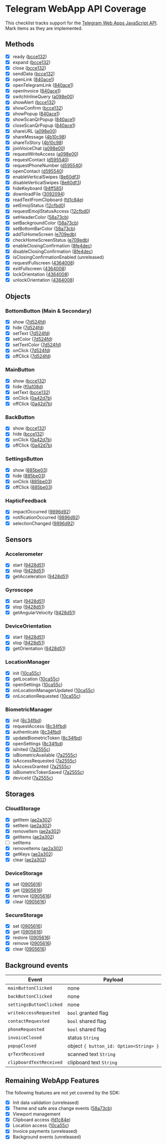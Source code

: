 # Telegram WebApp API Coverage

This checklist tracks support for the [Telegram Web Apps JavaScript API](https://core.telegram.org/bots/webapps). Mark items as they are implemented.

## Methods

- [x] ready ([bcce132](https://github.com/RAprogramm/telegram-webapp-sdk/commit/bcce132))
- [x] expand ([bcce132](https://github.com/RAprogramm/telegram-webapp-sdk/commit/bcce132))
- [x] close ([bcce132](https://github.com/RAprogramm/telegram-webapp-sdk/commit/bcce132))
- [x] sendData ([bcce132](https://github.com/RAprogramm/telegram-webapp-sdk/commit/bcce132))
- [x] openLink ([840ace1](https://github.com/RAprogramm/telegram-webapp-sdk/commit/840ace1))
- [x] openTelegramLink ([840ace1](https://github.com/RAprogramm/telegram-webapp-sdk/commit/840ace1))
- [x] openInvoice ([840ace1](https://github.com/RAprogramm/telegram-webapp-sdk/commit/840ace1))
- [x] switchInlineQuery ([a098e00](https://github.com/RAprogramm/telegram-webapp-sdk/commit/a098e00))
- [x] showAlert ([bcce132](https://github.com/RAprogramm/telegram-webapp-sdk/commit/bcce132))
- [x] showConfirm ([bcce132](https://github.com/RAprogramm/telegram-webapp-sdk/commit/bcce132))
- [x] showPopup ([840ace1](https://github.com/RAprogramm/telegram-webapp-sdk/commit/840ace1))
- [x] showScanQrPopup ([840ace1](https://github.com/RAprogramm/telegram-webapp-sdk/commit/840ace1))
- [x] closeScanQrPopup ([840ace1](https://github.com/RAprogramm/telegram-webapp-sdk/commit/840ace1))
- [x] shareURL ([a098e00](https://github.com/RAprogramm/telegram-webapp-sdk/commit/a098e00))
- [x] shareMessage ([4b10c98](https://github.com/RAprogramm/telegram-webapp-sdk/commit/4b10c98))
- [x] shareToStory ([4b10c98](https://github.com/RAprogramm/telegram-webapp-sdk/commit/4b10c98))
- [x] joinVoiceChat ([a098e00](https://github.com/RAprogramm/telegram-webapp-sdk/commit/a098e00))
- [x] requestWriteAccess ([a098e00](https://github.com/RAprogramm/telegram-webapp-sdk/commit/a098e00))
- [x] requestContact ([d595540](https://github.com/RAprogramm/telegram-webapp-sdk/commit/d595540))
- [x] requestPhoneNumber ([d595540](https://github.com/RAprogramm/telegram-webapp-sdk/commit/d595540))
- [x] openContact ([d595540](https://github.com/RAprogramm/telegram-webapp-sdk/commit/d595540))
- [x] enableVerticalSwipes ([8e60df3](https://github.com/RAprogramm/telegram-webapp-sdk/commit/8e60df3))
- [x] disableVerticalSwipes ([8e60df3](https://github.com/RAprogramm/telegram-webapp-sdk/commit/8e60df3))
- [x] hideKeyboard ([94ff585](https://github.com/RAprogramm/telegram-webapp-sdk/commit/94ff585))
- [x] downloadFile ([3092094](https://github.com/RAprogramm/telegram-webapp-sdk/commit/3092094))
- [x] readTextFromClipboard ([fd1c84e](https://github.com/RAprogramm/telegram-webapp-sdk/commit/fd1c84e))
- [x] setEmojiStatus ([12cfbd0](https://github.com/RAprogramm/telegram-webapp-sdk/commit/12cfbd0))
- [x] requestEmojiStatusAccess ([12cfbd0](https://github.com/RAprogramm/telegram-webapp-sdk/commit/12cfbd0))
- [x] setHeaderColor ([58a73cb](https://github.com/RAprogramm/telegram-webapp-sdk/commit/58a73cb))
- [x] setBackgroundColor ([58a73cb](https://github.com/RAprogramm/telegram-webapp-sdk/commit/58a73cb))
- [x] setBottomBarColor ([58a73cb](https://github.com/RAprogramm/telegram-webapp-sdk/commit/58a73cb))
- [x] addToHomeScreen ([e709edb](https://github.com/RAprogramm/telegram-webapp-sdk/commit/e709edb))
- [x] checkHomeScreenStatus ([e709edb](https://github.com/RAprogramm/telegram-webapp-sdk/commit/e709edb))
- [x] enableClosingConfirmation ([8fe4dec](https://github.com/RAprogramm/telegram-webapp-sdk/commit/8fe4dec))
- [x] disableClosingConfirmation ([8fe4dec](https://github.com/RAprogramm/telegram-webapp-sdk/commit/8fe4dec))
- [x] isClosingConfirmationEnabled (unreleased)
- [x] requestFullscreen ([4364008](https://github.com/RAprogramm/telegram-webapp-sdk/commit/4364008))
- [x] exitFullscreen ([4364008](https://github.com/RAprogramm/telegram-webapp-sdk/commit/4364008))
- [x] lockOrientation ([4364008](https://github.com/RAprogramm/telegram-webapp-sdk/commit/4364008))
- [x] unlockOrientation ([4364008](https://github.com/RAprogramm/telegram-webapp-sdk/commit/4364008))

## Objects

### BottomButton (Main & Secondary)
- [x] show ([7d524fd](https://github.com/RAprogramm/telegram-webapp-sdk/commit/7d524fd))
- [x] hide ([7d524fd](https://github.com/RAprogramm/telegram-webapp-sdk/commit/7d524fd))
- [x] setText ([7d524fd](https://github.com/RAprogramm/telegram-webapp-sdk/commit/7d524fd))
- [x] setColor ([7d524fd](https://github.com/RAprogramm/telegram-webapp-sdk/commit/7d524fd))
- [x] setTextColor ([7d524fd](https://github.com/RAprogramm/telegram-webapp-sdk/commit/7d524fd))
- [x] onClick ([7d524fd](https://github.com/RAprogramm/telegram-webapp-sdk/commit/7d524fd))
- [x] offClick ([7d524fd](https://github.com/RAprogramm/telegram-webapp-sdk/commit/7d524fd))

### MainButton
- [x] show ([bcce132](https://github.com/RAprogramm/telegram-webapp-sdk/commit/bcce132))
- [x] hide ([f0a108d](https://github.com/RAprogramm/telegram-webapp-sdk/commit/f0a108d))
- [x] setText ([bcce132](https://github.com/RAprogramm/telegram-webapp-sdk/commit/bcce132))
- [x] onClick ([0a42d7b](https://github.com/RAprogramm/telegram-webapp-sdk/commit/0a42d7b))
- [x] offClick ([0a42d7b](https://github.com/RAprogramm/telegram-webapp-sdk/commit/0a42d7b))

### BackButton
- [x] show ([bcce132](https://github.com/RAprogramm/telegram-webapp-sdk/commit/bcce132))
- [x] hide ([bcce132](https://github.com/RAprogramm/telegram-webapp-sdk/commit/bcce132))
- [x] onClick ([0a42d7b](https://github.com/RAprogramm/telegram-webapp-sdk/commit/0a42d7b))
- [x] offClick ([0a42d7b](https://github.com/RAprogramm/telegram-webapp-sdk/commit/0a42d7b))

### SettingsButton
- [x] show ([885be03](https://github.com/RAprogramm/telegram-webapp-sdk/commit/885be03))
- [x] hide ([885be03](https://github.com/RAprogramm/telegram-webapp-sdk/commit/885be03))
- [x] onClick ([885be03](https://github.com/RAprogramm/telegram-webapp-sdk/commit/885be03))
- [x] offClick ([885be03](https://github.com/RAprogramm/telegram-webapp-sdk/commit/885be03))

### HapticFeedback
- [x] impactOccurred ([9896d92](https://github.com/RAprogramm/telegram-webapp-sdk/commit/9896d92))
- [x] notificationOccurred ([9896d92](https://github.com/RAprogramm/telegram-webapp-sdk/commit/9896d92))
- [x] selectionChanged ([9896d92](https://github.com/RAprogramm/telegram-webapp-sdk/commit/9896d92))

## Sensors

### Accelerometer
- [x] start ([9428d51](https://github.com/RAprogramm/telegram-webapp-sdk/commit/9428d51))
- [x] stop ([9428d51](https://github.com/RAprogramm/telegram-webapp-sdk/commit/9428d51))
- [x] getAcceleration ([9428d51](https://github.com/RAprogramm/telegram-webapp-sdk/commit/9428d51))

### Gyroscope
- [x] start ([9428d51](https://github.com/RAprogramm/telegram-webapp-sdk/commit/9428d51))
- [x] stop ([9428d51](https://github.com/RAprogramm/telegram-webapp-sdk/commit/9428d51))
- [x] getAngularVelocity ([9428d51](https://github.com/RAprogramm/telegram-webapp-sdk/commit/9428d51))

### DeviceOrientation
- [x] start ([9428d51](https://github.com/RAprogramm/telegram-webapp-sdk/commit/9428d51))
- [x] stop ([9428d51](https://github.com/RAprogramm/telegram-webapp-sdk/commit/9428d51))
- [x] getOrientation ([9428d51](https://github.com/RAprogramm/telegram-webapp-sdk/commit/9428d51))

### LocationManager
- [x] init ([10ca55c](https://github.com/RAprogramm/telegram-webapp-sdk/commit/10ca55c))
- [x] getLocation ([10ca55c](https://github.com/RAprogramm/telegram-webapp-sdk/commit/10ca55c))
- [x] openSettings ([10ca55c](https://github.com/RAprogramm/telegram-webapp-sdk/commit/10ca55c))
- [x] onLocationManagerUpdated ([10ca55c](https://github.com/RAprogramm/telegram-webapp-sdk/commit/10ca55c))
- [x] onLocationRequested ([10ca55c](https://github.com/RAprogramm/telegram-webapp-sdk/commit/10ca55c))

### BiometricManager
- [x] init ([8c34fbd](https://github.com/RAprogramm/telegram-webapp-sdk/commit/8c34fbd))
- [x] requestAccess ([8c34fbd](https://github.com/RAprogramm/telegram-webapp-sdk/commit/8c34fbd))
- [x] authenticate ([8c34fbd](https://github.com/RAprogramm/telegram-webapp-sdk/commit/8c34fbd))
- [x] updateBiometricToken ([8c34fbd](https://github.com/RAprogramm/telegram-webapp-sdk/commit/8c34fbd))
- [x] openSettings ([8c34fbd](https://github.com/RAprogramm/telegram-webapp-sdk/commit/8c34fbd))
- [x] isInited ([7a2555c](https://github.com/RAprogramm/telegram-webapp-sdk/commit/7a2555c))
- [x] isBiometricAvailable ([7a2555c](https://github.com/RAprogramm/telegram-webapp-sdk/commit/7a2555c))
- [x] isAccessRequested ([7a2555c](https://github.com/RAprogramm/telegram-webapp-sdk/commit/7a2555c))
- [x] isAccessGranted ([7a2555c](https://github.com/RAprogramm/telegram-webapp-sdk/commit/7a2555c))
- [x] isBiometricTokenSaved ([7a2555c](https://github.com/RAprogramm/telegram-webapp-sdk/commit/7a2555c))
- [x] deviceId ([7a2555c](https://github.com/RAprogramm/telegram-webapp-sdk/commit/7a2555c))

## Storages

### CloudStorage
- [x] getItem ([ae2a302](https://github.com/RAprogramm/telegram-webapp-sdk/commit/ae2a302))
- [x] setItem ([ae2a302](https://github.com/RAprogramm/telegram-webapp-sdk/commit/ae2a302))
- [x] removeItem ([ae2a302](https://github.com/RAprogramm/telegram-webapp-sdk/commit/ae2a302))
- [x] getItems ([ae2a302](https://github.com/RAprogramm/telegram-webapp-sdk/commit/ae2a302))
- [ ] setItems
- [x] removeItems ([ae2a302](https://github.com/RAprogramm/telegram-webapp-sdk/commit/ae2a302))
- [x] getKeys ([ae2a302](https://github.com/RAprogramm/telegram-webapp-sdk/commit/ae2a302))
- [x] clear ([ae2a302](https://github.com/RAprogramm/telegram-webapp-sdk/commit/ae2a302))

### DeviceStorage
- [x] set ([0905616](https://github.com/RAprogramm/telegram-webapp-sdk/commit/0905616))
- [x] get ([0905616](https://github.com/RAprogramm/telegram-webapp-sdk/commit/0905616))
- [x] remove ([0905616](https://github.com/RAprogramm/telegram-webapp-sdk/commit/0905616))
- [x] clear ([0905616](https://github.com/RAprogramm/telegram-webapp-sdk/commit/0905616))

### SecureStorage
- [x] set ([0905616](https://github.com/RAprogramm/telegram-webapp-sdk/commit/0905616))
- [x] get ([0905616](https://github.com/RAprogramm/telegram-webapp-sdk/commit/0905616))
- [x] restore ([0905616](https://github.com/RAprogramm/telegram-webapp-sdk/commit/0905616))
- [x] remove ([0905616](https://github.com/RAprogramm/telegram-webapp-sdk/commit/0905616))
- [x] clear ([0905616](https://github.com/RAprogramm/telegram-webapp-sdk/commit/0905616))

## Background events

| Event | Payload |
|-------|---------|
| `mainButtonClicked` | none |
| `backButtonClicked` | none |
| `settingsButtonClicked` | none |
| `writeAccessRequested` | `bool` granted flag |
| `contactRequested` | `bool` shared flag |
| `phoneRequested` | `bool` shared flag |
| `invoiceClosed` | status `String` |
| `popupClosed` | object `{ button_id: Option<String> }` |
| `qrTextReceived` | scanned text `String` |
| `clipboardTextReceived` | clipboard text `String` |

## Remaining WebApp Features

The following features are not yet covered by the SDK:

- [x] Init data validation (unreleased)
- [x] Theme and safe area change events ([58a73cb](https://github.com/RAprogramm/telegram-webapp-sdk/commit/58a73cb))
- [x] Viewport management
- [x] Clipboard access ([fd1c84e](https://github.com/RAprogramm/telegram-webapp-sdk/commit/fd1c84e))
- [x] Location access ([10ca55c](https://github.com/RAprogramm/telegram-webapp-sdk/commit/10ca55c))
- [x] Invoice payments (unreleased)
- [x] Background events (unreleased)
